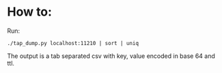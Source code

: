 # How to:

Run:

    ./tap_dump.py localhost:11210 | sort | uniq

The output is a tab separated csv with key, value encoded in base 64 and ttl.
